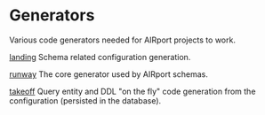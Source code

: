 # Generators
Various code generators needed for AIRport projects to work.

[landing](./landing)
Schema related configuration generation.

[runway](./runway)
The core generator used by AIRport schemas.

[takeoff](./takeoff)
Query entity and DDL "on the fly" code generation from the
configuration (persisted in the database).
